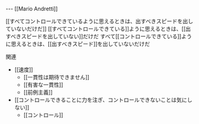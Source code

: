 
--- [[Mario Andretti]]

[[すべてコントロールできているように思えるときは、出すべきスピードを出していないだけだ]]
[[すべてコントロールできている]]ように思えるときは、[[出すべきスピードを出していない]]だけだ
すべて[[コントロールできている]]ように思えるときは、[[出すべきスピード]]を出していないだけだ

関連
- [[速度]]
    - [[一貫性は期待できません]]
    - [[有害な一貫性]]
    - [[前例主義]]
- [[コントロールできることに力を注ぎ、コントロールできないことは気にしない]]
    - [[コントロール]]
